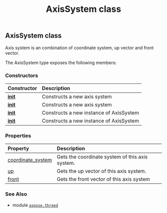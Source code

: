 ﻿---
title: AxisSystem class
second_title: Aspose.3D for Python via .NET API References
description: 
type: docs
weight: 30
url: /aspose.threed/axissystem/
is_root: false
---

## AxisSystem class

Axis system is an combination of coordinate system, up vector and front vector.



The AxisSystem type exposes the following members:

### Constructors
| Constructor | Description |
| :- | :- |
| [__init__](/3d/python-net/aspose.threed/axissystem/__init__/#aspose.threed.CoordinateSystem-aspose.threed.Axis-aspose.threed.Axis) | Constructs a new axis system |
| [__init__](/3d/python-net/aspose.threed/axissystem/__init__/#aspose.threed.CoordinateSystem-aspose.threed.Axis) | Constructs a new axis system |
| [__init__](/3d/python-net/aspose.threed/axissystem/__init__/#aspose.threed.Axis-Nullable<Axis>) | Constructs a new instance of AxisSystem |
| [__init__](/3d/python-net/aspose.threed/axissystem/__init__/#Nullable<CoordinateSystem>-Nullable<Axis>-Nullable<Axis>) | Constructs a new instance of AxisSystem |


### Properties
| Property | Description |
| :- | :- |
| [coordinate_system](/3d/python-net/aspose.threed/axissystem/coordinate_system) | Gets the coordinate system of this axis system. |
| [up](/3d/python-net/aspose.threed/axissystem/up) | Gets the up vector of this axis system. |
| [front](/3d/python-net/aspose.threed/axissystem/front) | Gets the front vector of this axis system |



### See Also
* module [`aspose.threed`](..)
